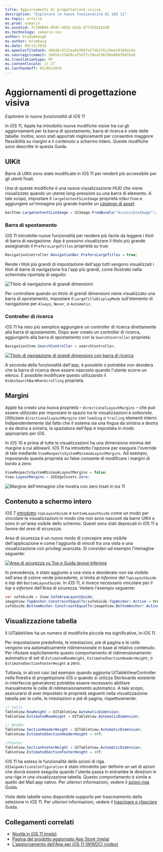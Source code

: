 ```yaml
---
title: Aggiornamenti di progettazione visiva
description: "Esplorare le nuove funzionalità di iOS 11"
ms.topic: article
ms.prod: xamarin
ms.assetid: 7C300B94-0FAF-492E-A326-877419A1824B
ms.technology: xamarin-ios
author: bradumbaugh
ms.author: brumbaug
ms.date: 09/13/2016
ms.openlocfilehash: d66d8cd722aa9a7b6fe27db3f6128ee24309a1de
ms.sourcegitcommit: 30055c534d9caf5dffcfdeafd6f08e666fb870a8
ms.translationtype: MT
ms.contentlocale: it-IT
ms.lasthandoff: 03/09/2018
---
```

# <a name="visual-design-updates"></a>Aggiornamenti di progettazione visiva

_Esplorare le nuove funzionalità di iOS 11_

In iOS 11, Apple ha introdotto nuove modifiche visive tra cui gli aggiornamenti per la barra di spostamento, barra di ricerca e viste delle tabelle. Inoltre, sono stati apportati miglioramenti per consentire maggiore flessibilità su margini e il contenuto a schermo intero. Queste modifiche sono descritte in questa Guida.

## <a name="uikit"></a>UIKit

Barre di UIKit sono state modificate in iOS 11 per renderli più accessibile per gli utenti finali.

Una di queste modifiche è una nuova visualizzazione HUD che viene visualizzato quando un utente long-pressioni su una barra di elemento. A tale scopo, impostare il `largeContentSizeImage` proprietà `UIBarItem` e aggiungere un'immagine più grande tramite un [catalogo di asset](~/ios/app-fundamentals/images-icons/displaying-an-image.md):

```csharp
barItem.LargeContentSizeImage = UIImage.FromBundle("AccessibleImage");
```

### <a name="navigation-bar"></a>Barra di spostamento
iOS 11 introdotte nuove funzionalità per rendere più facile da leggere i titoli di barra di navigazione. App è possono visualizzare il titolo più grande assegnando il `PrefersLargeTitles` proprietà su true:

```csharp
NavigationController.NavigationBar.PrefersLargeTitles = true;
```

Rende i titoli più grandi di impostazione dell'app _tutti_ vengono visualizzati i titoli di barre di navigazione tra l'app più grandi, come illustrato nella schermata riportata di seguito:

![Titolo di navigazione di grandi dimensioni](visual-design-images/image7.png)

Per controllare quando un titolo di grandi dimensioni viene visualizzato una barra di spostamento, impostare il `LargeTitleDisplayMode` sull'elemento di navigazione per `Always`, `Never`, o `Automatic`.

### <a name="search-controller"></a>Controller di ricerca

iOS 11 ha reso più semplice aggiungere un controller di ricerca direttamente alla barra di spostamento. Dopo aver creato un controller di ricerca, aggiungerlo alla barra di spostamento con la `SearchController` proprietà:

```csharp
NavigationItem.SearchController = searchController;
```

[![Titolo di navigazione di grandi dimensioni con barra di ricerca](visual-design-images/image8-sml.png)](visual-design-images/image8-sml.png#lightbox)

A seconda della funzionalità dell'app, è possibile o potrebbe non desidera che la barra di ricerca deve essere nascosto quando l'utente scorre un elenco. È possibile modificare questo utilizzando il `HidesSearchBarWhenScrolling` proprietà.

## <a name="margins"></a>Margini

Apple ha creato una nuova proprietà – `directionalLayoutMargins` – che può essere utilizzato per impostare lo spazio tra le visualizzazioni e sottoviste. Utilizzare `directionalLayoutMargins` con `leading` o `trailing` elementi interni. Indipendentemente dal fatto che il sistema sia una lingua da sinistra a destra o da destra a sinistra, la spaziatura dell'App è impostata in modo appropriato per iOS.

In iOS 10 e prima di tutte le visualizzazioni ha una dimensione minima del margine a cui allinearli. iOS 11 ha introdotto l'opzione per eseguire l'override di tale mediante `ViewRespectsSystemMinimumLayoutMargins`. Ad esempio, impostando questa proprietà su false consente di modificare i margini di bordo a zero:

```csharp
ViewRespectsSystemMinimumLayoutMargins = false;
View.LayoutMargins = UIEdgeInsets.Zero;
```
![Margine dell'immagine che mostra con zero inset in ios 11](visual-design-images/image9.png)

<a name="fullscreen" />

## <a name="full-screen-content"></a>Contenuto a schermo intero

iOS 7 [introdotto](~/ios/platform/introduction-to-ios7/ios7-ui.md#fullscreen) `topLayoutGuide` e `bottomLayoutGuide` come un modo per vincolare le visualizzazioni in modo che non sono nascosti da barre UIKit e sono in un'area visibile dello schermo. Questi sono stati deprecati in iOS 11 a favore del _area di sicurezza_.

Area di sicurezza è un nuovo modo di concepire area visibile dell'applicazione e come l'aggiunta di vincoli tra una vista e una visualizzazione con privilegi avanzata. Si consideri ad esempio l'immagine seguente:

[![Area di sicurezza vs Top e Guida layout inferiore](visual-design-images/image10-sml.png)](visual-design-images/image10.png#lightbox)

In precedenza, è stato aggiunto a una vista e desiderato non sia visibile nell'area di colore verde precedente, si limita al _inferiore_ del `TopLayoutGuide` e _top_ del `BottomLayoutGuide`. In iOS 11, è invece necessario vincolare per il _top_ e _inferiore_ dell'Area di sicurezza. Vedere l'esempio seguente:

```csharp
var safeGuide = View.SafeAreaLayoutGuide;
imageView.TopAnchor.ConstraintEqualTo(safeGuide.TopAnchor).Active = true;
safeGuide.BottomAnchor.ConstraintEqualTo(imageView.BottomAnchor).Active = true;
```

## <a name="table-view"></a>Visualizzazione tabella

Il UITableView ha un numero di modifiche piccole ma significative, in iOS 11.

Per impostazione predefinita, le intestazioni, piè di pagina e le celle vengono ora automaticamente ridimensionate in base al relativo contenuto. Per rifiutare esplicitamente questo comportamento di ridimensionamento automatico di set di `EstimatedRowHeight`, `EstimatedSectionHeaderHeight`, o `EstimatedSectionFooterHeight` a zero.

Tuttavia, in alcuni casi (ad esempio quando aggiunta UITableViewController nella finestra di progettazione iOS o quando si utilizza Storboards esistente in interfaccia generatore) potrebbe essere necessario abilitare manualmente le celle di ridimensionamento automatico. A tale scopo, assicurarsi di aver impostato le proprietà seguenti nella visualizzazione tabella per le celle, le intestazioni e piè di pagina, rispettivamente:

```csharp
// Cells
TableView.RowHeight = UITableView.AutomaticDimension;
TableView.EstimatedRowHeight = UITableView.AutomaticDimension;

// Header
TableView.SectionHeaderHeight = UITableView.AutomaticDimension;
TableView.EstimatedSectionHeaderHeight = 40f;

//Footer
TableView.SectionFooterHeight = UITableView.AutomaticDimension;
TableView.EstimatedSectionFooterHeight = 40f;

```

iOS 11 ha esteso le funzionalità delle azioni di riga. `UISwipeActionsConfiguration` è stato introdotto per definire un set di azioni che dovrà essere eseguita quando l'utente passa in entrambe le direzioni in una riga in una visualizzazione tabella. Questo comportamento è simile a quello del Mail.app nativo. Per ulteriori informazioni, vedere il [azioni riga](~/ios/user-interface/controls/tables/row-action.md) Guida.

Viste delle tabelle sono disponibile supporto per trascinamento della selezione in iOS 11. Per ulteriori informazioni, vedere il [trascinare e rilasciare](~/ios/platform/introduction-to-ios11/drag-and-drop.md#uitableview) Guida.


## <a name="related-links"></a>Collegamenti correlati

- [Novità in iOS 11 (mela)](https://developer.apple.com/ios/)
- [Pagina del prodotto aggiornato App Store (mela)](https://developer.apple.com/app-store/product-page/)
- [L'aggiornamento dell'App per iOS 11 (WWDC) (video)](https://developer.apple.com/videos/play/wwdc2017/204/)
